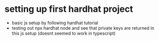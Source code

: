 # setting up first hardhat project
- basic js setup by following hardhat tutorial
- testing out npx hardhat node and see that private keys are returned in this js setup (doesnt seemed to work in typescript)